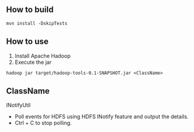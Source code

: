 ## How to build

`mvn install -DskipTests`

## How to use

1. Install Apache Hadoop
2. Execute the jar

`hadoop jar target/hadoop-tools-0.1-SNAPSHOT.jar <ClassName>`

## ClassName

INotifyUtil

* Poll events for HDFS using HDFS INotify feature and output the details.
* Ctrl + C to stop polling.